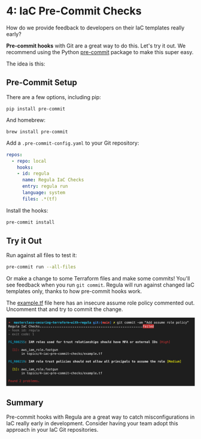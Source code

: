 # 4: IaC Pre-Commit Checks

How do we provide feedback to developers on their IaC templates really early?

**Pre-commit hooks** with Git are a great way to do this. Let's try it out. We
recommend using the Python [pre-commit](https://pre-commit.com/) package to make
this super easy.

The idea is this: 

## Pre-Commit Setup

There are a few options, including pip:

```
pip install pre-commit
```

And homebrew:

```
brew install pre-commit
```

Add a `.pre-commit-config.yaml` to your Git repository:

```yaml
repos:
  - repo: local
    hooks:
    - id: regula
      name: Regula IaC Checks
      entry: regula run
      language: system
      files: .*(tf)
```

Install the hooks:

```bash
pre-commit install
```

## Try it Out

Run against all files to test it:

```bash
pre-commit run --all-files
```

Or make a change to some Terraform files and make some commits! You'll see
feedback when you run `git commit`. Regula will run against changed IaC templates only, thanks to how pre-commit hooks work.

The [example.tf](./example.tf) file here has an insecure assume role policy
commented out. Uncomment that and try to commit the change.

![pre-commit-failure](./../../static/images/pre-commit-failure.png)

## Summary

Pre-commit hooks with Regula are a great way to catch misconfigurations in IaC
really early in development. Consider having your team adopt this approach in
your IaC Git repositories.
